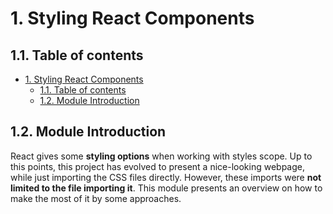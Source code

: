 # 1. Styling React Components

## 1.1. Table of contents

-   [1. Styling React Components](#1-styling-react-components)
    -   [1.1. Table of contents](#11-table-of-contents)
    -   [1.2. Module Introduction](#12-module-introduction)

<!-- 74. Module Introduction -->

## 1.2. Module Introduction

React gives some **styling options** when working with styles scope. Up to this points, this project has evolved to present a nice-looking webpage, while just importing the CSS files directly. However, these imports were **not limited to the file importing it**. This module presents an overview on how to make the most of it by some approaches.
